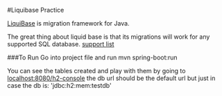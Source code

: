 #Liquibase Practice

[LiquiBase](http://www.liquibase.org/index.html) is migration framework for Java.

The great thing about liquid base is that its migrations will work for any supported SQL database. [support list](http://www.liquibase.org/databases.html)

###To Run
Go into project file and run mvn spring-boot:run

You can see the tables created and play with them by going to <localhost:8080/h2-console> the db url should be the default url but just in case the db is: 'jdbc:h2:mem:testdb'